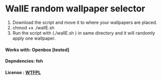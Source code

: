 # WallE random wallpaper selector

1. Download the script and move it to where your wallpapers are placed.
2. chmod +x ./wallE.sh 
3. Run the script with (./wallE.sh ) in same directory and it will randomly apply one wallpaper.

#### Works with: Openbox [tested]
#### Depndencies: feh
#### License : [WTFPL](http://www.wtfpl.net/)
